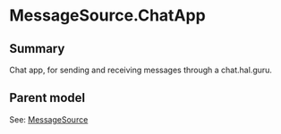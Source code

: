 # MessageSource.ChatApp

## Summary

Chat app, for sending and receiving messages through a chat.hal.guru.

## Parent model

See: [MessageSource](MessageSource.md)